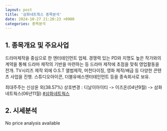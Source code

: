 ```yaml
---
layout: post
title: '삼화네트웍스 종목분석'
date: 2024-10-27 21:20:23 +0900
categories: 종목분석
---
```


## 1. 종목개요 및 주요사업

드라마제작을 중심으로 한 엔터테인먼트 업체. 경쟁력 있는 PD와 지명도 높은 작가와의 계약을 통해 드라마 제작의 기반을 마련하는 등 드라마 제작에 초점을 맞춰 영업활동을 전개. TV시리즈 제작 외에 O.S.T 앨범제작, 머천다이징, 영화 제작/배급 등 다양한 콘텐츠 사업을 진행. 스튜디오아이콘, 더블유에스엔터테인먼트 등을 종속회사로 보유.

최대주주는 신상윤 외(38.57%) 상호변경 : 디날이아이티 -> 이즈온(04년9월) -> 삼화네트웍스(06년11월)
[#삼화네트웍스](#)

## 2. 시세분석

No price analysis available
